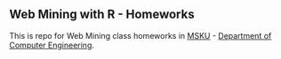 ## Web Mining with R - Homeworks
This is repo for Web Mining class homeworks in [MSKU][msku] - [Department of Computer Engineering][ceng].

[msku]: http://mu.edu.tr/
[ceng]: http://bilmuh.mu.edu.tr/
